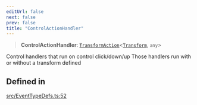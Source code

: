 ```yaml
---
editUrl: false
next: false
prev: false
title: "ControlActionHandler"
---
```


> **ControlActionHandler**: [`TransformAction`](/api/type-aliases/transformaction/)\<[`Transform`](/api/type-aliases/transform/), `any`\>

Control handlers that run on control click/down/up
Those handlers run with or without a transform defined

## Defined in

[src/EventTypeDefs.ts:52](https://github.com/fabricjs/fabric.js/blob/v6.0.0-rc4/src/EventTypeDefs.ts#L52)
